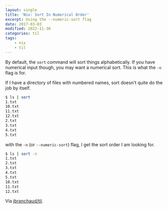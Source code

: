 ```yaml
---
layout: single
title: 'Nix: Sort In Numerical Order'
excerpt: Using the --numeric-sort flag
date: 2017-03-03
modified: 2022-11-30
categories: til
tags:
    - nix
    - til
---
```


By default, the `sort` command will sort things alphabetically. If you have
numerical input though, you may want a numerical sort. This is what the `-n`
flag is for.

If I have a directory of files with numbered names, sort doesn't quite do
the job by itself.

```bash
$ ls | sort
1.txt
10.txt
11.txt
12.txt
2.txt
3.txt
4.txt
5.txt
```

with the `-n` (or `--numeric-sort`) flag, I get the sort order I am looking for.

```bash
$ ls | sort -n
1.txt
2.txt
3.txt
4.txt
5.txt
10.txt
11.txt
12.txt
```

Via [jbranchaud/til](https://github.com/jbranchaud/til).
